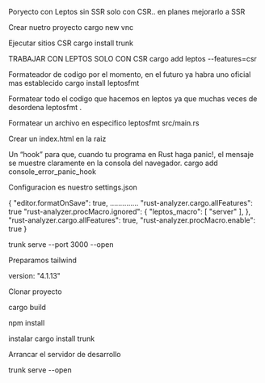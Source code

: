 Poryecto con Leptos sin SSR solo con CSR.. en planes mejorarlo a SSR

Crear nuetro proyecto
cargo new vnc

Ejecutar sitios CSR
cargo install trunk

TRABAJAR CON LEPTOS SOLO CON CSR
cargo add leptos --features=csr

Formateador de codigo por el momento, en el futuro ya habra uno oficial mas establecido
cargo install leptosfmt

Formatear todo el codigo que hacemos en leptos ya que muchas veces de desordena
leptosfmt .

Formatear un archivo en especifico
leptosfmt src/main.rs

Crear un index.html en la raiz

Un “hook” para que, cuando tu programa en Rust haga panic!, el mensaje se muestre claramente en la consola del navegador.
cargo add console_error_panic_hook

Configuracion es nuestro settings.json

{
"editor.formatOnSave": true,
..............
"rust-analyzer.cargo.allFeatures": true
"rust-analyzer.procMacro.ignored": {
"leptos_macro": [
"server"
],
},
"rust-analyzer.cargo.allFeatures": true,
"rust-analyzer.procMacro.enable": true
}

trunk serve --port 3000 --open

Preparamos tailwind

version: "4.1.13"

Clonar proyecto

cargo build

npm install

instalar
cargo install trunk

Arrancar el servidor de desarrollo

trunk serve --open

